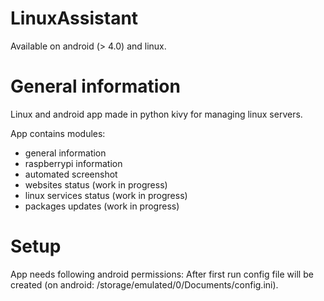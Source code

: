 # LinuxAssistant
Available on android (> 4.0) and linux.

# General information
Linux and android app made in python kivy for managing linux servers.

App contains modules:
* general information
* raspberrypi information
* automated screenshot
* websites status (work in progress)
* linux services status (work in progress)
* packages updates (work in progress)

# Setup
App needs following android permissions:
After first run config file will be created (on android: /storage/emulated/0/Documents/config.ini).
